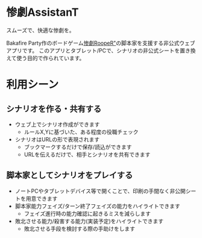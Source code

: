 # 惨劇AssistanT


スムーズで、快適な惨劇を。


Bakafire Party作のボードゲーム[惨劇RoopeR"](http://bakafire.main.jp/rooper/sr_top.htm)の脚本家を支援する非公式ウェブアプリです。
このアプリとタブレット/PCで、シナリオの非公式シートを置き換えて使う目的で作られています。


# 利用シーン
## シナリオを作る・共有する

* ウェブ上でシナリオ作成ができます
	* ルールX,Yに基づいた、ある程度の役職チェック
* シナリオはURLの形で表現されます
	* ブックマークするだけで保存/読込ができます
	* URLを伝えるだけで、相手とシナリオを共有できます


## 脚本家としてシナリオをプレイする


* ノートPCやタブレットデバイス等で開くことで、印刷の手間なく非公開シートを用意できます
* 脚本家能力フェイズ/ターン終了フェイズの能力をハイライトできます
	* フェイズ進行時の能力確認に起きるミスを減らします
* 敗北させる能力/殺害する能力(実装予定)をハイライトできます
	* 敗北させる手段を検討する際の手助けをします
